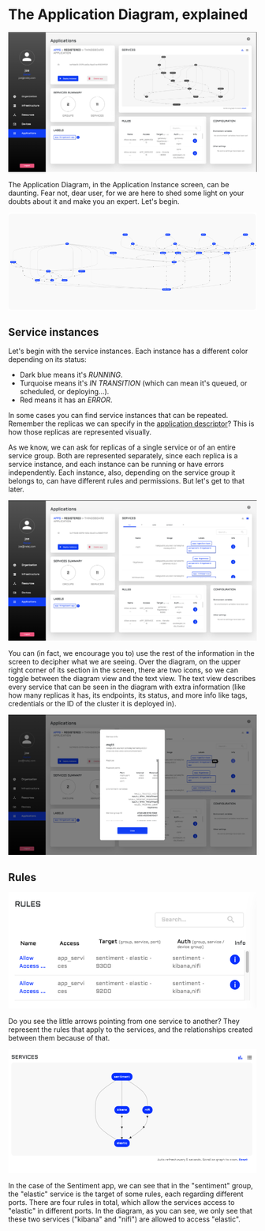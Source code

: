 # The Application Diagram, explained



![Application instance main screen](../.gitbook/assets/app_instance_view.png)

The Application Diagram, in the Application Instance screen, can be daunting. Fear not, dear user, for we are here to shed some light on your doubts about it and make you an expert. Let's begin.

![I mean, who can blame you. This is scary.](../.gitbook/assets/thingsboard_diagram.png)

## Service instances

Let's begin with the service instances. Each instance has a different color depending on its status:

- Dark blue means it's *RUNNING*.
- Turquoise means it's *IN TRANSITION* (which can mean it's queued, or scheduled, or deploying...).
- Red means it has an *ERROR*.

In some cases you can find service instances that can be repeated. Remember the replicas we can specify in the [application descriptor](app_descriptors.md)? This is how those replicas are represented visually. 

As we know, we can ask for replicas of a single service or of an entire service group. Both are represented separately, since each replica is a service instance, and each instance can be running or have errors independently. Each instance, also, depending on the service group it belongs to, can have different rules and permissions. But let's get to that later.

![Text description of the application instance](../.gitbook/assets/app_instance_service_table.png)

You can (in fact, we encourage you to) use the rest of the information in the screen to decipher what we are seeing. Over the diagram, on the upper right corner of its section in the screen, there are two icons, so we can toggle between the diagram view and the text view. The text view describes every service that can be seen in the diagram with extra information (like how many replicas it has, its endpoints, its status, and more info like tags, credentials or the ID of the cluster it is deployed in).

![Text description of the application instance](../.gitbook/assets/app_instance_service_info.png)

## Rules

![Rules of the Sentiment application instance](../.gitbook/assets/app_instance_diagram_rules.png)

Do you see the little arrows pointing from one service to another? They represent the rules that apply to the services, and the relationships created between them because of that.

![Beginner-mode diagram](../.gitbook/assets/app_instance_diagram.png)

In the case of the Sentiment app, we can see that in the "sentiment" group, the "elastic" service is the target of some rules, each regarding different ports. There are four rules in total, which allow the services access to "elastic" in different ports. In the diagram, as you can see, we only see that these two services ("kibana" and "nifi") are allowed to access "elastic".

